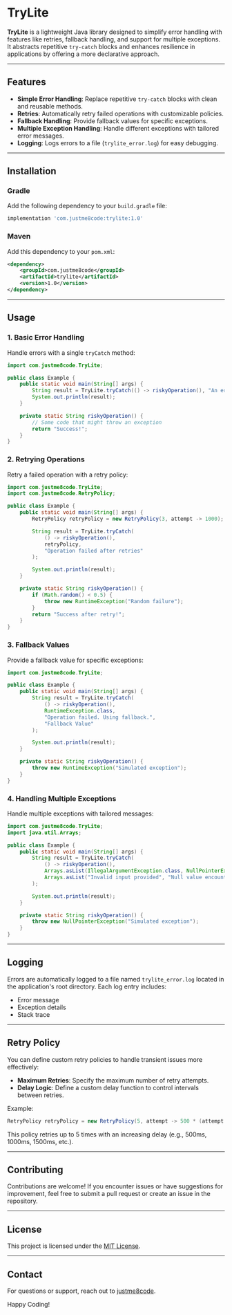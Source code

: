 # TryLite

**TryLite** is a lightweight Java library designed to simplify error handling with features like retries, fallback handling, and support for multiple exceptions. It abstracts repetitive `try-catch` blocks and enhances resilience in applications by offering a more declarative approach.

---

## Features

- **Simple Error Handling**: Replace repetitive `try-catch` blocks with clean and reusable methods.
- **Retries**: Automatically retry failed operations with customizable policies.
- **Fallback Handling**: Provide fallback values for specific exceptions.
- **Multiple Exception Handling**: Handle different exceptions with tailored error messages.
- **Logging**: Logs errors to a file (`trylite_error.log`) for easy debugging.

---

## Installation

### Gradle
Add the following dependency to your `build.gradle` file:
```groovy
implementation 'com.justme8code:trylite:1.0'
```

### Maven
Add this dependency to your `pom.xml`:
```xml
<dependency>
    <groupId>com.justme8code</groupId>
    <artifactId>trylite</artifactId>
    <version>1.0</version>
</dependency>
```

---

## Usage

### 1. Basic Error Handling
Handle errors with a single `tryCatch` method:
```java
import com.justme8code.TryLite;

public class Example {
    public static void main(String[] args) {
        String result = TryLite.tryCatch(() -> riskyOperation(), "An error occurred while executing the operation");
        System.out.println(result);
    }

    private static String riskyOperation() {
        // Some code that might throw an exception
        return "Success!";
    }
}
```

### 2. Retrying Operations
Retry a failed operation with a retry policy:
```java
import com.justme8code.TryLite;
import com.justme8code.RetryPolicy;

public class Example {
    public static void main(String[] args) {
        RetryPolicy retryPolicy = new RetryPolicy(3, attempt -> 1000); // Retry 3 times, 1-second delay

        String result = TryLite.tryCatch(
            () -> riskyOperation(),
            retryPolicy,
            "Operation failed after retries"
        );

        System.out.println(result);
    }

    private static String riskyOperation() {
        if (Math.random() < 0.5) {
            throw new RuntimeException("Random failure");
        }
        return "Success after retry!";
    }
}
```

### 3. Fallback Values
Provide a fallback value for specific exceptions:
```java
import com.justme8code.TryLite;

public class Example {
    public static void main(String[] args) {
        String result = TryLite.tryCatch(
            () -> riskyOperation(),
            RuntimeException.class,
            "Operation failed. Using fallback.",
            "Fallback Value"
        );

        System.out.println(result);
    }

    private static String riskyOperation() {
        throw new RuntimeException("Simulated exception");
    }
}
```

### 4. Handling Multiple Exceptions
Handle multiple exceptions with tailored messages:
```java
import com.justme8code.TryLite;
import java.util.Arrays;

public class Example {
    public static void main(String[] args) {
        String result = TryLite.tryCatch(
            () -> riskyOperation(),
            Arrays.asList(IllegalArgumentException.class, NullPointerException.class),
            Arrays.asList("Invalid input provided", "Null value encountered")
        );

        System.out.println(result);
    }

    private static String riskyOperation() {
        throw new NullPointerException("Simulated exception");
    }
}
```

---

## Logging
Errors are automatically logged to a file named `trylite_error.log` located in the application's root directory. Each log entry includes:
- Error message
- Exception details
- Stack trace

---

## Retry Policy
You can define custom retry policies to handle transient issues more effectively:
- **Maximum Retries**: Specify the maximum number of retry attempts.
- **Delay Logic**: Define a custom delay function to control intervals between retries.

Example:
```java
RetryPolicy retryPolicy = new RetryPolicy(5, attempt -> 500 * (attempt + 1));
```
This policy retries up to 5 times with an increasing delay (e.g., 500ms, 1000ms, 1500ms, etc.).

---

## Contributing
Contributions are welcome! If you encounter issues or have suggestions for improvement, feel free to submit a pull request or create an issue in the repository.

---

## License
This project is licensed under the [MIT License](LICENSE).

---

## Contact
For questions or support, reach out to [justme8code](https://github.com/justme8code).

Happy Coding!

